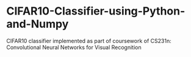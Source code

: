 # CIFAR10-Classifier-using-Python-and-Numpy
CIFAR10 classifier implemented as part of coursework of CS231n: Convolutional Neural Networks for Visual Recognition
